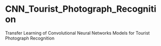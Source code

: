 # CNN_Tourist_Photograph_Recognition
Transfer Learning of Convolutional Neural Networks Models for Tourist Photograph Recognition
